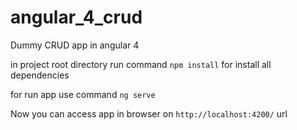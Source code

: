 # angular_4_crud
Dummy CRUD app in angular 4

in project root directory run command `npm install` for install all dependencies 

for run app use command `ng serve`

Now you can access app in browser on `http://localhost:4200/` url
